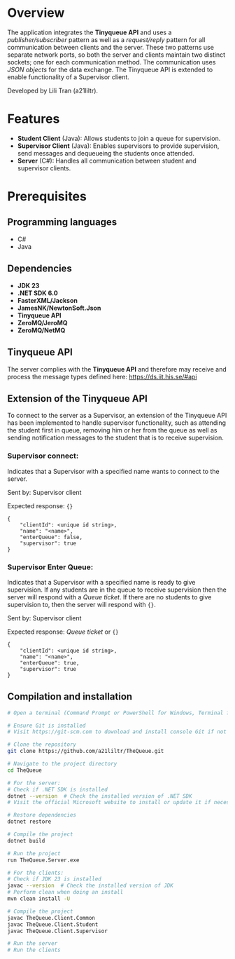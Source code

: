 # Overview
The application integrates the **Tinyqueue API** and uses a *publisher/subscriber* pattern as well as a *request/reply* pattern for all communication between clients and the server. These two patterns use separate network ports, so both the server and clients maintain two distinct sockets; one for each communication method. The communication uses *JSON objects* for the data exchange. The Tinyqueue API is extended to enable functionality of a Supervisor client.

Developed by Lili Tran (a21liltr).
# Features
- **Student Client** (Java): Allows students to join a queue for supervision.
- **Supervisor Client** (Java): Enables supervisors to provide supervision, send messages and dequeueing the students once attended.
- **Server** (C#): Handles all communication between student and supervisor clients.

# Prerequisites
## Programming languages
- C#
- Java

## Dependencies
- **JDK 23**
- **.NET SDK 6.0**
- **FasterXML/Jackson**
- **JamesNK/NewtonSoft.Json**
- **Tinyqueue API**
- **ZeroMQ/JeroMQ**
- **ZeroMQ/NetMQ**

## Tinyqueue API
The server complies with the **Tinyqueue API** and therefore may receive and process the message types defined here: https://ds.iit.his.se/#api

## Extension of the Tinyqueue API
To connect to the server as a Supervisor, an extension of the Tinyqueue API has been implemented to handle supervisor functionality, such as attending the student first in queue, removing him or her from the queue as well as sending notification messages to the student that is to receive supervision.

### Supervisor connect:
Indicates that a Supervisor with a specified name wants to connect to the server.

Sent by: Supervisor client

Expected response: ```{}```
```
{
    "clientId": <unique id string>,
    "name": "<name>",
    "enterQueue": false,
    "supervisor": true
}
```

### Supervisor Enter Queue:
Indicates that a Supervisor with a specified name is ready to give supervision. If any students are in the queue to receive supervision then the server will respond with a *Queue ticket*. If there are no students to give supervision to, then the server will respond with ```{}```.

Sent by: Supervisor client

Expected response: *Queue ticket* or ```{}```
```
{
    "clientId": <unique id string>,
    "name": "<name>",
    "enterQueue": true,
    "supervisor": true
}
```
## Compilation and installation
```bash
# Open a terminal (Command Prompt or PowerShell for Windows, Terminal for macOS or Linux)

# Ensure Git is installed
# Visit https://git-scm.com to download and install console Git if not already installed

# Clone the repository
git clone https://github.com/a21liltr/TheQueue.git

# Navigate to the project directory
cd TheQueue

# For the server:
# Check if .NET SDK is installed
dotnet --version  # Check the installed version of .NET SDK
# Visit the official Microsoft website to install or update it if necessary

# Restore dependencies
dotnet restore

# Compile the project
dotnet build

# Run the project
run TheQueue.Server.exe

# For the clients:
# Check if JDK 23 is installed
javac --version  # Check the installed version of JDK
# Perform clean when doing an install 
mvn clean install -U

# Compile the project
javac TheQueue.Client.Common
javac TheQueue.Client.Student
javac TheQueue.Client.Supervisor

# Run the server
# Run the clients
```
